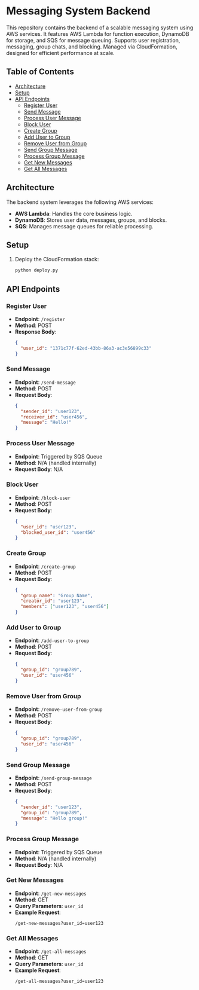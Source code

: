 # Messaging System Backend

This repository contains the backend of a scalable messaging system using AWS services. It features AWS Lambda for function execution, DynamoDB for storage, and SQS for message queuing. Supports user registration, messaging, group chats, and blocking. Managed via CloudFormation, designed for efficient performance at scale.

## Table of Contents

- [Architecture](#architecture)
- [Setup](#setup)
- [API Endpoints](#api-endpoints)
  - [Register User](#register-user)
  - [Send Message](#send-message)
  - [Process User Message](#process-user-message)
  - [Block User](#block-user)
  - [Create Group](#create-group)
  - [Add User to Group](#add-user-to-group)
  - [Remove User from Group](#remove-user-from-group)
  - [Send Group Message](#send-group-message)
  - [Process Group Message](#process-group-message)
  - [Get New Messages](#get-new-messages)
  - [Get All Messages](#get-all-messages)

## Architecture

The backend system leverages the following AWS services:

- **AWS Lambda**: Handles the core business logic.
- **DynamoDB**: Stores user data, messages, groups, and blocks.
- **SQS**: Manages message queues for reliable processing.

## Setup

1. Deploy the CloudFormation stack:
    ```bash
    python deploy.py
    ```

## API Endpoints

### Register User

- **Endpoint**: `/register`
- **Method**: POST
- **Response Body**:
    ```json
    {
      "user_id": "1371c77f-62ed-43bb-86a3-ac3e56899c33"
    }
    ```

### Send Message

- **Endpoint**: `/send-message`
- **Method**: POST
- **Request Body**:
    ```json
    {
      "sender_id": "user123",
      "receiver_id": "user456",
      "message": "Hello!"
    }
    ```

### Process User Message

- **Endpoint**: Triggered by SQS Queue
- **Method**: N/A (handled internally)
- **Request Body**: N/A

### Block User

- **Endpoint**: `/block-user`
- **Method**: POST
- **Request Body**:
    ```json
    {
      "user_id": "user123",
      "blocked_user_id": "user456"
    }
    ```

### Create Group

- **Endpoint**: `/create-group`
- **Method**: POST
- **Request Body**:
    ```json
    {
      "group_name": "Group Name",
      "creator_id": "user123",
      "members": ["user123", "user456"]
    }
    ```

### Add User to Group

- **Endpoint**: `/add-user-to-group`
- **Method**: POST
- **Request Body**:
    ```json
    {
      "group_id": "group789",
      "user_id": "user456"
    }
    ```

### Remove User from Group

- **Endpoint**: `/remove-user-from-group`
- **Method**: POST
- **Request Body**:
    ```json
    {
      "group_id": "group789",
      "user_id": "user456"
    }
    ```

### Send Group Message

- **Endpoint**: `/send-group-message`
- **Method**: POST
- **Request Body**:
    ```json
    {
      "sender_id": "user123",
      "group_id": "group789",
      "message": "Hello group!"
    }
    ```

### Process Group Message

- **Endpoint**: Triggered by SQS Queue
- **Method**: N/A (handled internally)
- **Request Body**: N/A

### Get New Messages

- **Endpoint**: `/get-new-messages`
- **Method**: GET
- **Query Parameters**: `user_id`
- **Example Request**:
    ```
    /get-new-messages?user_id=user123
    ```

### Get All Messages

- **Endpoint**: `/get-all-messages`
- **Method**: GET
- **Query Parameters**: `user_id`
- **Example Request**:
    ```
    /get-all-messages?user_id=user123
    ```
